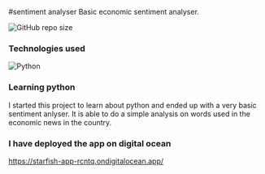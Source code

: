 #sentiment analyser
Basic economic sentiment analyser.

<img alt="GitHub repo size" src="https://img.shields.io/github/repo-size/FrederikGJ/sentiment_analyser?logo=GitHub&style=flat-square">

### Technologies used
![Python](https://img.shields.io/badge/Python-%233776AB?style=flat-square&logo=python&logoColor=white)

### Learning python
I started this project to learn about python and ended up with a very basic sentiment anlyser. 
It is able to do a simple analysis on words used in the economic news in the country. 

### I have deployed the app on digital ocean
https://starfish-app-rcntq.ondigitalocean.app/



